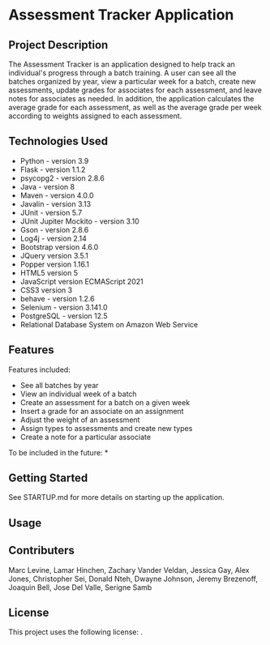 # Assessment Tracker Application

## Project Description

The Assessment Tracker is an application designed to help track an individual's progress through a batch training. A user can see all the batches organized by year, view a particular week for a batch, create new assessments, update grades for associates for each assessment, and leave notes for associates as needed. In addition, the application calculates the average grade for each assessment, as well as the average grade per week according to weights assigned to each assessment.

## Technologies Used

* Python - version 3.9
* Flask - version 1.1.2
* psycopg2 - version 2.8.6
* Java - version 8
* Maven - version 4.0.0
* Javalin - version 3.13
* JUnit - version 5.7
* JUnit Jupiter Mockito - version 3.10
* Gson - version 2.8.6
* Log4j - version 2.14
* Bootstrap version 4.6.0
* JQuery version 3.5.1
* Popper version 1.16.1
* HTML5 version 5
* JavaScript version ECMAScript 2021
* CSS3 version 3
* behave - version 1.2.6
* Selenium - version 3.141.0 
* PostgreSQL - version 12.5
* Relational Database System on Amazon Web Service

## Features

Features included:
* See all batches by year
* View an individual week of a batch
* Create an assessment for a batch on a given week
* Insert a grade for an associate on an assignment
* Adjust the weight of an assessment
* Assign types to assessments and create new types
* Create a note for a particular associate

To be included in the future:
* 

## Getting Started

See STARTUP.md for more details on starting up the application.

## Usage

## Contributers

Marc Levine,
Lamar Hinchen,
Zachary Vander Veldan,
Jessica Gay,
Alex Jones,
Christopher Sei,
Donald Nteh,
Dwayne Johnson,
Jeremy Brezenoff,
Joaquin Bell,
Jose Del Valle,
Serigne Samb

## License

This project uses the following license: [<unlicense>](<https://unlicense.org>).

